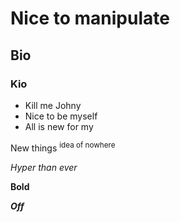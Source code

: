 # Nice to manipulate

## Bio

### Kio

* Kill me Johny
* Nice to be myself
* All is new for my

New things <sup> idea of nowhere </sub> 

*Hyper than ever*

**Bold**

***Off***




